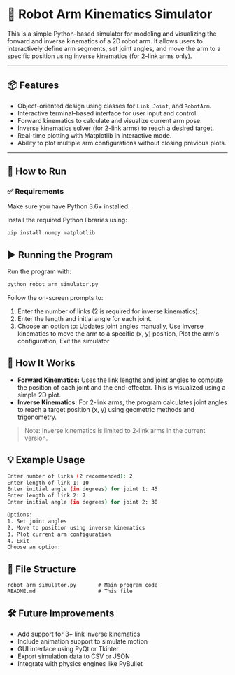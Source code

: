 # 🤖 Robot Arm Kinematics Simulator

This is a simple Python-based simulator for modeling and visualizing the forward and inverse kinematics of a 2D robot arm. It allows users to interactively define arm segments, set joint angles, and move the arm to a specific position using inverse kinematics (for 2-link arms only).

---

## 📦 Features

- Object-oriented design using classes for `Link`, `Joint`, and `RobotArm`.
- Interactive terminal-based interface for user input and control.
- Forward kinematics to calculate and visualize current arm pose.
- Inverse kinematics solver (for 2-link arms) to reach a desired target.
- Real-time plotting with Matplotlib in interactive mode.
- Ability to plot multiple arm configurations without closing previous plots.
---

## 🚀 How to Run

### ✅ Requirements

Make sure you have Python 3.6+ installed.

Install the required Python libraries using:

```bash
pip install numpy matplotlib
```

## ▶️ Running the Program

Run the program with:
```bash
python robot_arm_simulator.py
```
Follow the on-screen prompts to:
1. Enter the number of links (2 is required for inverse kinematics).
2. Enter the length and initial angle for each joint.
3. Choose an option to:
  Updates joint angles manually,
  Use inverse kinematics to move the arm to a specific (x, y) position,
  Plot the arm's configuration,
  Exit the simulator
  
## 🧠 How It Works
* **Forward Kinematics:** Uses the link lengths and joint angles to compute the position of each joint and the end-effector. This is visualized using a simple 2D plot.
* **Inverse Kinematics:** For 2-link arms, the program calculates joint angles to reach a target position (x, y) using geometric methods and trigonometry.
> Note: Inverse kinematics is limited to 2-link arms in the current version.

## 💡 Example Usage

```bash
Enter number of links (2 recommended): 2
Enter length of link 1: 10
Enter initial angle (in degrees) for joint 1: 45
Enter length of link 2: 7
Enter initial angle (in degrees) for joint 2: 30

Options:
1. Set joint angles
2. Move to position using inverse kinematics
3. Plot current arm configuration
4. Exit
Choose an option:
```

## 📁 File Structure

```
robot_arm_simulator.py       # Main program code
README.md                    # This file
```

## 🛠 Future Improvements

 * Add support for 3+ link inverse kinematics
 * Include animation support to simulate motion
 * GUI interface using PyQt or Tkinter
 * Export simulation data to CSV or JSON
 * Integrate with physics engines like PyBullet
